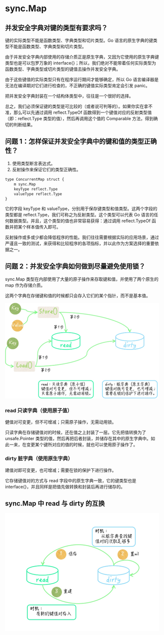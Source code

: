 # sync.Map

## 并发安全字典对键的类型有要求吗？

键的实际类型不能是函数类型、字典类型和切片类型。Go 语言的原生字典的键类型不能是函数类型、字典类型和切片类型。

由于并发安全字典内部使用的存储介质正是原生字典，又因为它使用的原生字典键类型也是可以包罗万象的 interface{}；所以，我们绝对不能带着任何实际类型为函数类型、字典类型或切片类型的键值去操作并发安全字典。

由于这些键值的实际类型只有在程序运行期间才能够确定，所以 Go 语言编译器是无法在编译期对它们进行检查的，不正确的键值实际类型肯定会引发 panic。

把并发安全字典封装在一个结构体类型中，往往是一个很好的选择。

总之，我们必须保证键的类型是可比较的（或者说可判等的）。如果你实在拿不准，那么可以先通过调用 reflect.TypeOf 函数得到一个键值对应的反射类型值（即：reflect.Type 类型的值），然后再调用这个值的 Comparable 方法，得到确切的判断结果。

## 问题 1：怎样保证并发安全字典中的键和值的类型正确性？

1. 使用类型断言表达式。
2. 反射操作来保证它们的类型正确性。

```golang
type ConcurrentMap struct {
    m sync.Map
    keyType reflect.Type
    valueType reflect.Type
}
```

它的字段 keyType 和 valueType，分别用于保存键类型和值类型。这两个字段的类型都是 reflect.Type，我们可称之为反射类型。这个类型可以代表 Go 语言的任何数据类型。并且，这个类型的值也非常容易获得：通过调用 reflect.TypeOf 函数并把某个样本值传入即可。

反射操作或多或少都会降低程序的性能。我们往往需要根据实际的应用场景，通过严谨且一致的测试，来获得和比较程序的各项指标，并以此作为方案选择的重要依据之一。

## 问题 2：并发安全字典如何做到尽量避免使用锁？

sync.Map 类型在内部使用了大量的原子操作来存取键和值，并使用了两个原生的 map 作为存储介质。

这两个字典在存储键和值的时候都只会存入它们的某个指针，而不是基本值。

![](media/15859259421364.jpg)

### read 只读字典（使用原子值）

健值对可变更，但不可增减；只需原子操作，无需动用锁。

只读字典在存储键值对的时候，还在值之上封装了一层。它先把值转换为了 unsafe.Pointer 类型的值，然后再把后者封装，并储存在其中的原生字典中。如此一来，在变更某个键所对应的值的时候，就也可以使用原子操作了。

### dirty 脏字典（使用原生字典）

建值对即可变更，也可增减；需要在锁的保护下进行操作。

它存储键值对的方式与 read 字段中的原生字典一致，它的键类型也是 interface{}，并且同样是把值先做转换和封装后再进行储存的。

## sync.Map 中 read 与 dirty 的互换

![](media/15859262105514.jpg)


